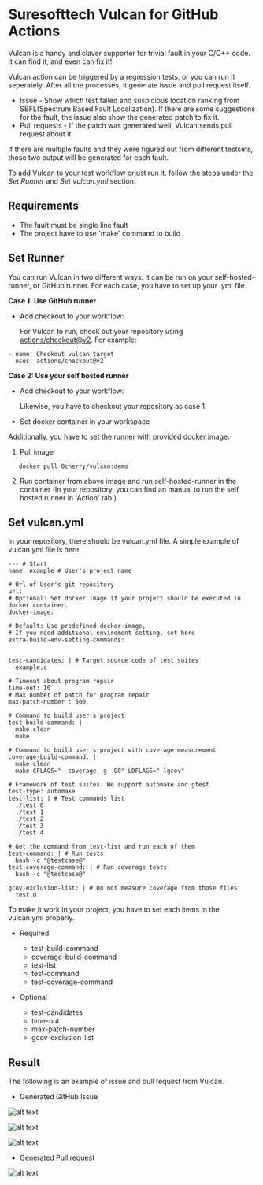 # Suresofttech Vulcan for GitHub Actions

Vulcan is a handy and claver supporter for trivial fault in your C/C++ code. It can find it, and even can fix it!

Vulcan action can be triggered by a regression tests, or you can run it seperately. After all the processes, it generate issue and pull request itself.

* Issue - Show which test failed and suspicious location ranking from SBFL(Spectrum Based Fault Localization). If there are some suggestions for the fault, the issue also show the generated patch to fix it.
* Pull requests - If the patch was generated well, Vulcan sends pull request about it.

If there are multiple faults and they were figured out from different testsets, those two output will be generated for each fault.

To add Vulcan to your test workflow orjust run it, follow the steps under the *Set Runner* and *Set vulcan.yml* section.

## Requirements
* The fault must be single line fault
* The project have to use 'make' command to build

## Set Runner

You can run Vulcan in two different ways. It can be run on your self-hosted-runner, or GitHub runner. For each case, you have to set up your .yml file.


**Case 1: Use GitHub runner**

* Add checkout to your workflow:

  For Vulcan to run, check out your repository using [actions/checkout@v2](https://github.com/actions/checkout). For example:

```
- name: Checkout vulcan target
  uses: actions/checkout@v2
```


**Case 2: Use your self hosted runner**

* Add checkout to your workflow:

   Likewise, you have to checkout your repository as case 1.


* Set docker container in your workspace

Additionally, you have to set the runner with provided docker image.

1. Pull image

```
   docker pull 0cherry/vulcan:demo
```

2. Run container from above image and run self-hosted-runner in the container
   (In your repository, you can find an manual to run the self hosted runner in 'Action' tab.)


## Set vulcan.yml

In your repository, there should be vulcan.yml file. A simple example of vulcan.yml file is here.

```
--- # Start
name: example # User's project name

# Url of User's git repository
url:
# Optional: Set docker image if your project should be executed in docker container.
docker-image: 

# Default: Use predefined docker-image,
# If you need additional envirement setting, set here
extra-build-env-setting-commands: 


test-candidates: | # Target source code of test suites
  example.c

# Timeout about program repair
time-out: 10
# Max number of patch for program repair
max-patch-number : 500

# Command to build user's project
test-build-command: | 
  make clean
  make
  
# Command to build user's project with coverage measurement 
coverage-build-command: | 
  make clean
  make CFLAGS="--coverage -g -O0" LDFLAGS="-lgcov"

# Framework of test suites. We support automake and gtest
test-type: automake
test-list: | # Test commands list
  ./test 0
  ./test 1
  ./test 2
  ./test 3
  ./test 4

# Get the command from test-list and run each of them
test-command: | # Run tests
  bash -c "@testcase@"
test-coverage-command: | # Run coverage tests 
  bash -c "@testcase@"
  
gcov-exclusion-list: | # Do not measure coverage from those files
  test.o

```

To make it work in your project, you have to set each items in the vulcan.yml properly.

* Required
  - test-build-command
  - coverage-build-command
  - test-list
  - test-command
  - test-coverage-command

* Optional
  - test-candidates
  - time-out
  - max-patch-number  
  - gcov-exclusion-list

## Result

The following is an example of issue and pull request from Vulcan.

  * Generated GitHub Issue

![alt text](./issue.png)

![alt text](./issue2.png)

![alt text](./issue3.png)

  * Generated Pull request

![alt text](./pr.png)

